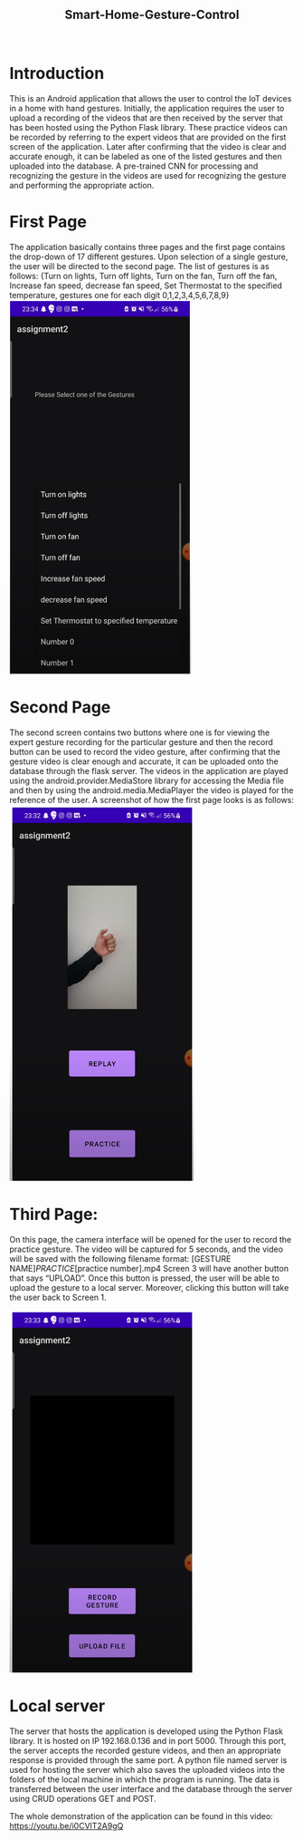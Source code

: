 <h2 align ="center"> Smart-Home-Gesture-Control </h2> </br>

# Introduction
This is an Android application that allows the user to control the IoT devices in a home with hand gestures. Initially, the application requires the user to upload a recording of the videos that are then received by the server that has been hosted using the Python Flask library. These practice videos can be recorded by referring to the expert videos that are provided on the first screen of the application. Later after confirming that the video is clear and accurate enough, it can be labeled as one of the listed gestures and then uploaded into the database. A pre-trained CNN for processing and recognizing the gesture in the videos are used for recognizing the gesture and performing the appropriate action.

# First Page
The application basically contains three pages and the first page contains the drop-down of 17 different gestures. Upon selection of a single gesture, the user will be directed to the second page. The list of gestures is as follows: {Turn on lights, Turn off lights, Turn on the fan, Turn off the fan, Increase fan
speed, decrease fan speed, Set Thermostat to the specified temperature, gestures one for each digit 0,1,2,3,4,5,6,7,8,9}
<img src="https://github.com/msc-1729/Smart-Home-Gesture-Control/blob/main/assets/ListOfGestures.png"/>

# Second Page

The second screen contains two buttons where one is for viewing the expert gesture recording for the particular gesture and then the record button can be used to record the video gesture, after confirming that the gesture video is clear enough and accurate, it can be uploaded onto the database through the flask server.
The videos in the application are played using the android.provider.MediaStore library for accessing the Media file and then by using the android.media.MediaPlayer the video is played for the reference of the user. 
A screenshot of how the first page looks is as follows: </br>
<img src = "https://github.com/msc-1729/Smart-Home-Gesture-Control/blob/main/assets/First%20Page.png" />

# Third Page: 
On this page, the camera interface will be opened for the user to record the practice gesture. The video will be captured for 5 seconds, and the video will be saved with the following filename format: [GESTURE NAME]_PRACTICE_[practice number].mp4
Screen 3 will have another button that says “UPLOAD”. Once this button is pressed, the user will be able to upload the gesture to a local server. Moreover, clicking this button will take the user back to Screen 1.

<img src = "https://github.com/msc-1729/Smart-Home-Gesture-Control/blob/main/assets/SecondPage_for%20recording.png" />

# Local server

The server that hosts the application is developed using the Python Flask library. It is hosted on IP 192.168.0.136 and in port 5000. Through this port, the server accepts the recorded gesture videos, and then an appropriate response is provided through the same port. A python file named server is used for hosting the server which also saves the uploaded videos into the folders of the local machine in which the program is running. The data is transferred between the user interface and the database through the server using CRUD operations GET and POST. 

The whole demonstration of the application can be found in this video: 
https://youtu.be/i0CVlT2A9gQ




